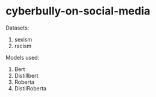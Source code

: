 # cyberbully-on-social-media

Datasets:
1. sexism
2. racism

Models used:
1. Bert
2. Distillbert
3. Roberta
4. DistilRoberta
